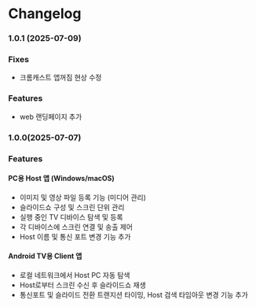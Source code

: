 # Changelog

### 1.0.1 (2025-07-09)

### Fixes

- 크롬캐스트 앱꺼짐 현상 수정

### Features

- web 랜딩페이지 추가

### 1.0.0(2025-07-07)

### Features

#### PC용 Host 앱 (Windows/macOS)

- 이미지 및 영상 파일 등록 기능 (미디어 관리)
- 슬라이드쇼 구성 및 스크린 단위 관리
- 실행 중인 TV 디바이스 탐색 및 등록
- 각 디바이스에 스크린 연결 및 송출 제어
- Host 이름 및 통신 포트 변경 기능 추가

#### Android TV용 Client 앱

- 로컬 네트워크에서 Host PC 자동 탐색
- Host로부터 스크린 수신 후 슬라이드쇼 재생
- 통신포트 및 슬라이드 전환 트랜지션 타이밍, Host 검색 타임아웃 변경 기능 추가
